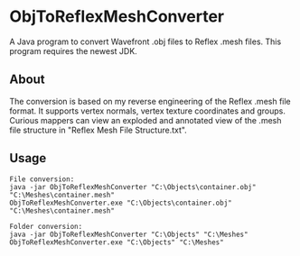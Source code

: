 # ObjToReflexMeshConverter
A Java program to convert Wavefront .obj files to Reflex .mesh files. This program requires the newest JDK.

## About
The conversion is based on my reverse engineering of the Reflex .mesh file format. It supports vertex normals, vertex texture coordinates and groups. Curious mappers can view an exploded and annotated view of the .mesh file structure in "Reflex Mesh File Structure.txt".

## Usage
```
File conversion:   
java -jar ObjToReflexMeshConverter "C:\Objects\container.obj" "C:\Meshes\container.mesh"
ObjToReflexMeshConverter.exe "C:\Objects\container.obj" "C:\Meshes\container.mesh"

Folder conversion: 
java -jar ObjToReflexMeshConverter "C:\Objects" "C:\Meshes"
ObjToReflexMeshConverter.exe "C:\Objects" "C:\Meshes"
```
